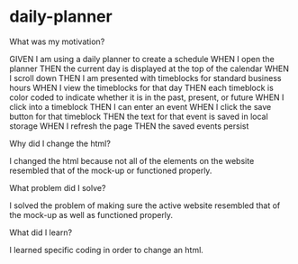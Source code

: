 # daily-planner
What was my motivation?

GIVEN I am using a daily planner to create a schedule
WHEN I open the planner
THEN the current day is displayed at the top of the calendar
WHEN I scroll down
THEN I am presented with timeblocks for standard business hours
WHEN I view the timeblocks for that day
THEN each timeblock is color coded to indicate whether it is in the past, present, or future
WHEN I click into a timeblock
THEN I can enter an event
WHEN I click the save button for that timeblock
THEN the text for that event is saved in local storage
WHEN I refresh the page
THEN the saved events persist

Why did I change the html?

I changed the html because not all of the elements on the website resembled that of the mock-up or functioned properly. 

What problem did I solve? 

I solved the problem of making sure the active website resembled that of the mock-up as well as functioned properly. 

What did I learn?

I learned specific coding in order to change an html. 
